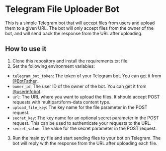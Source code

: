 # Telegram File Uploader Bot

This is a simple Telegram bot that will accept files from users and upload them to a given URL. The bot will only accept files from the owner of the bot, and will send back the response from the URL after uploading.

## How to use it

1. Clone this repository and install the requirements.txt file.
2. Set the following environment variables:

- `telegram_bot_token`: The token of your Telegram bot. You can get it from [@BotFather](https://t.me/BotFather).
- `owner_id`: The user ID of the owner of the bot. You can get it from [@userinfobot](https://t.me/userinfobot).
- `url`: The URL where you want to upload the files. It should accept POST requests with multipart/form-data content type.
- `upload_file_key`: The key name for the file parameter in the POST request.
- `secret_key`: The key name for an optional secret parameter in the POST request. This can be used to authenticate your requests to the URL.
- `secret_value`: The value for the secret parameter in the POST request.

3. Run the main.py file and start sending files to your bot on Telegram. The bot will reply with the response from the URL after uploading each file.
